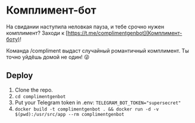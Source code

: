 # Комплимент-бот

На свидании наступила неловкая пауза, и тебе срочно нужен комплимент? Заходи к [https://t.me/complimentgenbot](Комплимент-боту)!

Команда /compliment выдаст случайный романтичный комплимент. Ты точно уйдёшь домой не один! 😜


## Deploy

1. Clone the repo.
1. `cd complimentgenbot`
1. Put your Telegram token in .env: `TELEGRAM_BOT_TOKEN="supersecret"`
1. `docker build -t complimentgenbot . && docker run -d -v $(pwd):/usr/src/app --rm complimentgenbot`

